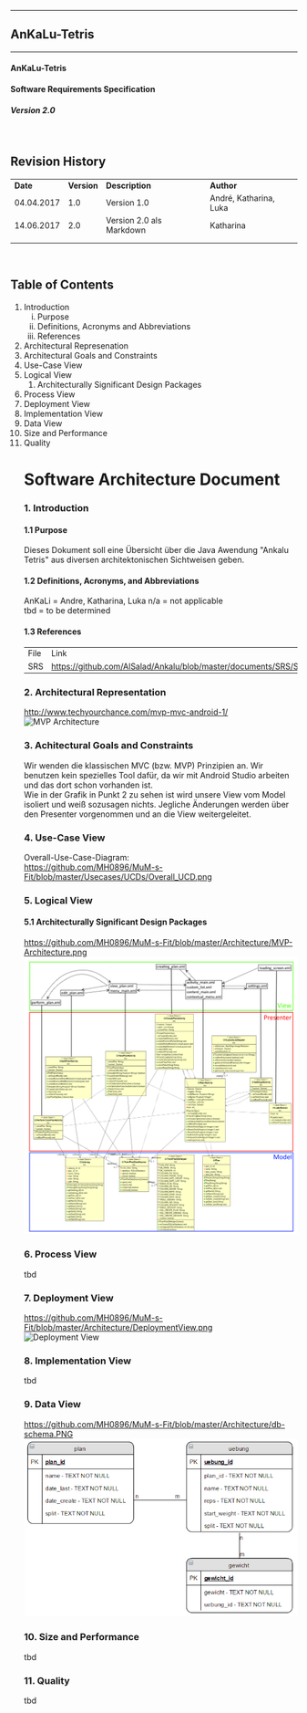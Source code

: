 
----------
##   AnKaLu-Tetris  ##
----------

####  AnKaLu-Tetris  ####
####  Software Requirements Specification  ####
#####  Version 2.0 #####



</br>

##  Revision History  ##

<table> 
<tr><td><b>Date</b></td><td><b>Version</b></td><td><b>Description</b></td><td><b>Author</b></td></tr>
<tr><td>04.04.2017</td><td>1.0</td><td>Version 1.0</td><td>André, Katharina, Luka</td></tr>
<tr><td>14.06.2017</td><td>2.0</td><td>Version 2.0 als Markdown</td><td>Katharina</td></tr>
<tr><td></td><td></td><td></td><td></td></tr>
<tr><td></td><td></td><td></td><td></td></tr>
</table>
</br>

##  Table of Contents  ##

<ol>
<li> Introduction
<ol type = i>
<li>Purpose</li>
<li>Definitions, Acronyms and Abbreviations</li>
<li>References</li>
</ol>
<li>Architectural Represenation</li>
<li>Architectural Goals and Constraints</li>
<li>Use-Case View</li>
<li>Logical View
<ol>
<li>Architecturally Significant Design Packages</li>
</ol>
<li>Process View</li>
<li>Deployment View</li>
<li>Implementation View</li>
<li>Data View</li>
<li>Size and Performance</li>
<li>Quality</li>

#  Software Architecture Document  #

### 1. Introduction ###

####  1.1 Purpose  ####

Dieses Dokument soll eine Übersicht über die Java Awendung "Ankalu Tetris" aus diversen architektonischen Sichtweisen geben.

####  1.2 Definitions, Acronyms, and Abbreviations  ####  

AnKaLi = Andre, Katharina, Luka
n/a = not applicable  
tbd = to be determined

####  1.3 References  ####  

<table>
<tr><td>File</td><td>Link</td></tr>
<tr><td>SRS</td><td><a href = "https://github.com/AlSalad/Ankalu/blob/master/documents/SRS/Software%20Requirement%20Specification.md">https://github.com/AlSalad/Ankalu/blob/master/documents/SRS/Software%20Requirement%20Specification.md</a></td></tr>
</table>


###  2. Architectural Representation  ###

<a href="http://www.techyourchance.com/mvp-mvc-android-1/">http://www.techyourchance.com/mvp-mvc-android-1/</a><br>
![MVP Architecture](https://github.com/MH0896/MuM-s-Fit/blob/master/Architecture/MVP_WebGrafik.png "MVP Architecture")

###  3. Achitectural Goals and Constraints  ###

Wir wenden die klassischen MVC (bzw. MVP) Prinzipien an. Wir benutzen kein spezielles Tool dafür, da wir mit Android Studio arbeiten und das dort schon vorhanden ist.  
Wie in der Grafik in Punkt 2 zu sehen ist wird unsere View vom Model isoliert und weiß sozusagen nichts. Jegliche Änderungen werden über den Presenter vorgenommen und an die View weitergeleitet.

###  4. Use-Case View  ###

Overall-Use-Case-Diagram:<br>
<a href="https://github.com/MH0896/MuM-s-Fit/blob/master/Usecases/UCDs/Overall_UCD.png">https://github.com/MH0896/MuM-s-Fit/blob/master/Usecases/UCDs/Overall_UCD.png</a>

###  5. Logical View  ###

####  5.1 Architecturally Significant Design Packages  ####

<a href="https://github.com/MH0896/MuM-s-Fit/blob/master/Architecture/MVP-Architecture.png">https://github.com/MH0896/MuM-s-Fit/blob/master/Architecture/MVP-Architecture.png</a><br>
![MVP Architecture](https://github.com/MH0896/MuM-s-Fit/blob/master/Architecture/MVP-Architecture.png "MVP Architecture")

###  6. Process View  ###

tbd

###  7. Deployment View  ###

<a href="https://github.com/MH0896/MuM-s-Fit/blob/master/Architecture/DeploymentView.png">https://github.com/MH0896/MuM-s-Fit/blob/master/Architecture/DeploymentView.png</a><br>
![Deployment View](https://github.com/MH0896/MuM-s-Fit/blob/master/Architecture/DeploymentView.png "Deployment View")

###  8. Implementation View  ###

tbd

###  9. Data View  ###

<a href="https://github.com/MH0896/MuM-s-Fit/blob/master/Architecture/db-schema.PNG">https://github.com/MH0896/MuM-s-Fit/blob/master/Architecture/db-schema.PNG</a><br>
![Data View](https://github.com/MH0896/MuM-s-Fit/blob/master/Architecture/db-schema.PNG "Data View")

###  10. Size and Performance  ##

tbd

### 11. Quality ###
tbd
